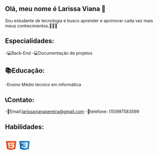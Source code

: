 ## Olá, meu nome é Larissa Viana 👋
Sou estudante de tecnologia e busco aprender e aprimorar cada vez mais meus conhecimentos.👩🏻‍💻
## Especialidades:
-💻Back-End
-💻Documentação de projetos
## 📚Educação:
-Ensino Médio técnico em informática
## 📞Contato:
-📩Email:larissavianapereira@gmail.com
-📱telefone: (15)997583599
## Habilidades:
  <div style="display: inline_block"><br>
  <img align="center" alt="Rafa-HTML" height="30" width="40" src="https://raw.githubusercontent.com/devicons/devicon/master/icons/html5/html5-original.svg">
  <img align="center" alt="Rafa-CSS" height="30" width="40" src="https://raw.githubusercontent.com/devicons/devicon/master/icons/css3/css3-original.svg">
  

</div>
